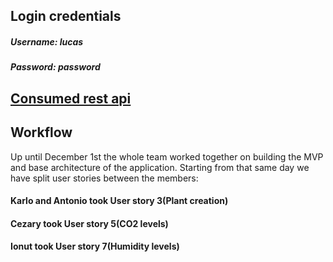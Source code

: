 ## Login credentials
##### Username: lucas
##### Password: password

## [Consumed rest api](https://smartflowerpot.azurewebsites.net/swagger/index.html)


## Workflow
Up until December 1st the whole team worked together on building the MVP and base architecture of the application. Starting from that same day we have split user stories between the members:
#### Karlo and Antonio took User story 3(Plant creation)
#### Cezary took User story 5(CO2 levels)
#### Ionut took User story 7(Humidity levels)
